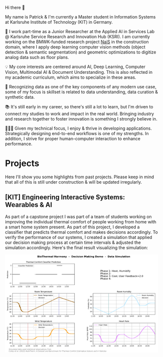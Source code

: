 Hi there 👋

My name is Patrick & I'm currently a Master student in Information Systems at Karlsruhe Institute of Technology (KIT) in Germany.

💼 I work part-time as a Junior Researcher at the Applied AI in Services Lab @ Karlsruhe Service Research and Innovation Hub (KSRI). I am currently working on the BMWK-funded research project [NaiS](https://nais.tech/) in the construction domain, where I apply deep learning computer vision methods (object detection & semantic segmentation) and geometric optimizations to digitize analog data such as floor plans.

💡 My core interests are centered around AI, Deep Learning, Computer Vision, Multimodal AI & Document Understanding. This is also reflected in my academic curriculum, which aims to specialize in these areas.

💾 Recognizing data as one of the key components of any modern use case, some of my focus is skillset is related to data understanding, data curation & synthetic data.

📚 It's still early in my career, so there's still a lot to learn, but I'm driven to connect my studies to work and impact in the real world. Bringing industry and research together to foster innovation is something I strongly believe in.

🧑🏽‍💻 Given my technical focus, I enjoy & thrive in developing applications. Strategically designing end-to-end workflows is one of my strengths. In addition, I strive for proper human-computer interaction to enhance performance.

# Projects

Here I'll show you some highlights from past projects. Please keep in mind that all of this is still under construction & will be updated irregularly.

## [KIT] Engineering Interactive Systems: Wearables & AI

As part of a capstone project I was part of a team of students working on improving the individual thermal comfort of people working from home with a smart home system present. As part of this project, I developed a classifier that predicts thermal comfort and makes decisions accordingly. To verify the performance of our systems, I created a simulation that applied our decision making process at certain time intervals & adjusted the simulation accordingly. Here's the final result visualizing the simulation:

![A 4-phase simulation including sensor data of body temperature, room relative humidity, room temperature & heart rate. The classification & decision making are documented as a result of applying the developed algorithm](res/KIT_EIS_Thermal_Comfort_Simulation.png)

<!--
**biggeR-data/biggeR-data** is a ✨ _special_ ✨ repository because its `README.md` (this file) appears on your GitHub profile.

Here are some ideas to get you started:

- 🔭 I’m currently working on ...
- 🌱 I’m currently learning ...
- 👯 I’m looking to collaborate on ...
- 🤔 I’m looking for help with ...
- 💬 Ask me about ...
- 📫 How to reach me: ...
- 😄 Pronouns: ...
- ⚡ Fun fact: ...
-->
